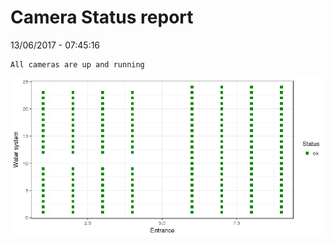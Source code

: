 Camera Status report
================
13/06/2017 - 07:45:16

    All cameras are up and running

![](camreport_files/figure-markdown_github/unnamed-chunk-2-1.png)
